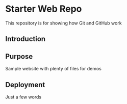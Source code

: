 # Starter Web Repo

This repository is for showing how Git and GitHub work

## Introduction

## Purpose

Sample website with plenty of files for demos

## Deployment

Just a few words
